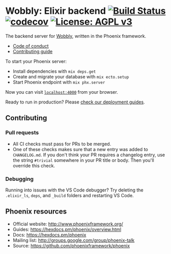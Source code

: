 # Wobbly: Elixir backend [![Build Status](https://img.shields.io/endpoint.svg?url=https%3A%2F%2Factions-badge.atrox.dev%2FWobbly-App%2Felixir-backend%2Fbadge%3Fref%3Ddevelop&style=flat)](https://actions-badge.atrox.dev/Wobbly-App/elixir-backend/goto?ref=develop) [![codecov](https://codecov.io/gh/Wobbly-App/elixir-backend/branch/develop/graph/badge.svg)](https://codecov.io/gh/Wobbly-App/elixir-backend) [![License: AGPL v3](https://img.shields.io/badge/License-AGPL%20v3-blue.svg)](https://www.gnu.org/licenses/agpl-3.0)

The backend server for [Wobbly](https://wobbly.app), written in the Phoenix framework.

* [Code of conduct](https://github.com/Wobbly-App/wobbly-frontend/blob/develop/CODE-OF-CONDUCT.md)
* [Contributing guide](https://github.com/Wobbly-App/wobbly-frontend/blob/develop/CONTRIBUTING.md)

To start your Phoenix server:

  * Install dependencies with `mix deps.get`
  * Create and migrate your database with `mix ecto.setup`
  * Start Phoenix endpoint with `mix phx.server`

Now you can visit [`localhost:4000`](http://localhost:4000) from your browser.

Ready to run in production? Please [check our deployment guides](https://hexdocs.pm/phoenix/deployment.html).

## Contributing
### Pull requests

- All CI checks must pass for PRs to be merged.
- One of these checks makes sure that a new entry was added to `CHANGELOG.md`. If you don't think your PR requires a changelog entry, use the string `#trivial` somewhere in your PR title or body. Then you'll override this check.

### Debugging
Running into issues with the VS Code debugger? Try deleting the `.elixir_ls`, `deps`, and `_build` folders and restarting VS Code.

## Phoenix resources

  * Official website: http://www.phoenixframework.org/
  * Guides: https://hexdocs.pm/phoenix/overview.html
  * Docs: https://hexdocs.pm/phoenix
  * Mailing list: http://groups.google.com/group/phoenix-talk
  * Source: https://github.com/phoenixframework/phoenix
